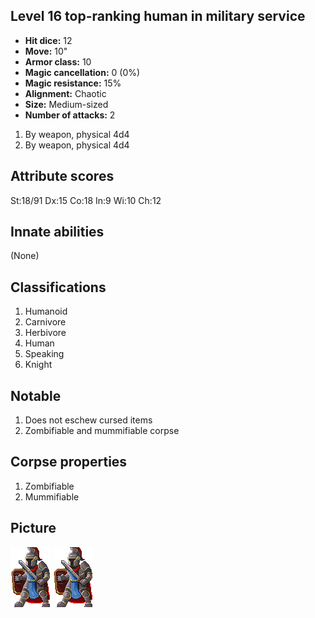 ## Level 16 top-ranking human in military service

- **Hit dice:** 12
- **Move:** 10"
- **Armor class:** 10
- **Magic cancellation:** 0 (0%)
- **Magic resistance:** 15%
- **Alignment:** Chaotic
- **Size:** Medium-sized
- **Number of attacks:** 2
1. By weapon, physical 4d4
2. By weapon, physical 4d4

## Attribute scores

St:18/91 Dx:15 Co:18 In:9 Wi:10 Ch:12

## Innate abilities

(None)

## Classifications

1. Humanoid
2. Carnivore
3. Herbivore
4. Human
5. Speaking
6. Knight

## Notable

1. Does not eschew cursed items
2. Zombifiable and mummifiable corpse

## Corpse properties

1. Zombifiable
2. Mummifiable

## Picture

![Captain](https://github.com/hyvanmielenpelit/GnollHackTileSet/blob/main/Monsters/captain/captain.png?raw=true) ![Captain](https://github.com/hyvanmielenpelit/GnollHackTileSet/blob/main/Monsters/captain/captain_female.png?raw=true)
